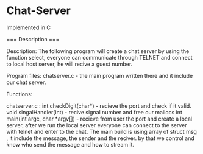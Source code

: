 # Chat-Server
Implemented in C

=== Description ===

Description: 
The following program will create a chat server by using the function select, 
everyone can communicate through TELNET and connect to local host server, he will recive a guest number.

Program files:
chatserver.c - the main program written there and it include our chat server.

Functions:
    
chatserver.c : 
int checkDigit(char*) - recieve the port and check if it valid.
void singalHandler(int) - recive signal number and free our mallocs
int main(int argc, char *argv[]) - 
recieve from user the port and create a local server, 
after we run the local server everyone can connect to the server with telnet and enter to the chat.
The main build is using array of struct msg , it include the message, the sender and the reciver.
by that we control and know who send the message and how to stream it.

